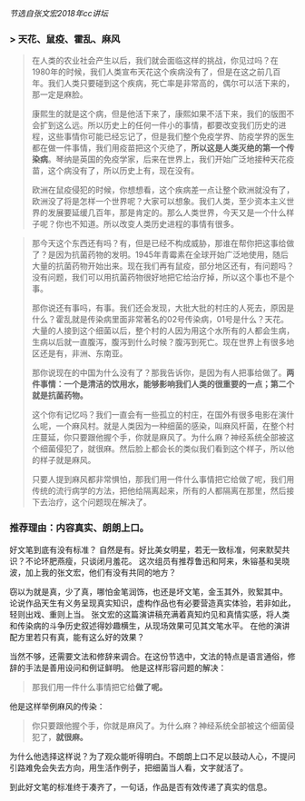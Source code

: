 _节选自张文宏2018年cc讲坛_
### > **天花、鼠疫、霍乱、麻风**
> 在人类的农业社会产生以后，我们就会面临这样的挑战，你见过吗？在1980年的时候，我们人类宣布天花这个疾病没有了，但是在这之前几百年。我们人类只要碰到这个疾病，死亡率是非常高的，偶尔可以活下来的，那一定是麻脸。
> 
> 康熙生的就是这个病，但是他活下来了，康熙如果不活下来，我们的版图不会扩到这么远。所以历史上的任何一件小的事情，都要改变我们历史的进程，这些事情你可能已经忘记了，但是我们整个免疫学界、防疫学界的医生都在做一件事情，我们用疫苗把这个灭绝了，**所以这是人类灭绝的第一个传染病**。琴纳是英国的免疫学家，后来在世界上，我们开始广泛地接种天花疫苗，这个病没有了，所以历史上有，现在没有。
> 
> 欧洲在鼠疫侵犯的时候，你想想看，这个疾病差一点让整个欧洲就没有了，欧洲没了将是怎样一个世界呢？大家可以想象。我们人类，至少资本主义世界的发展要延缓几百年，那是肯定的。那么人类世界，今天又是一个什么样子呢？你也不知道。所以改变人类历史进程的事情有很多。

> 那今天这个东西还有吗？有，但是已经不构成威胁，那谁在帮你把这事给做了？是因为抗菌药物的发明。1945年青霉素在全球开始广泛地使用，随后大量的抗菌药物开始出来。现在我们再有鼠疫，部分地区还有，有问题吗？没有问题，我们可以用抗菌药物很好地把它给治疗掉，所以这个事也不是个事。
> 
> 那你说还有事吗，有事。我们还会发现，大批大批的村庄的人死去，原因是什么？霍乱就是传染病里面非常著名的02号传染病，01号是什么？天花。大量的人接到这个细菌以后，整个村的人因为用这个水所有的人都会生病，生病以后就一直腹泻，腹泻到什么时候？腹泻到死亡。现在世界上有很多地区还是有，非洲、东南亚。
> 
> 那你说现在的中国为什么没有了？那我告诉你，是因为有人把事给做了。**两件事情：一个是清洁的饮用水，能够影响我们人类的很重要的一点；第二个就是抗菌药物。**
> 
> 这个你有记忆吗？我们一直会有一些孤立的村庄，在国外有很多电影在演什么呢，一个麻风村。就是人类因为一种细菌的感染，叫麻风杆菌，在整个村庄蔓延，你只要跟他握个手，你就是麻风了。为什么麻？神经系统全部被这个细菌侵犯了，就很麻。然后脸上都会长的类似我们看到这个样子，所以他的样子就是麻风。
> 
> 只要人提到麻风都非常惧怕，那我们用一件什么事情把它给做了呢，我们用传统的流行病学的方法，把他给隔离起来，所有的人都隔离在那里，然后接下去治疗，这个问题现在解决了。

### 推荐理由：内容真实、朗朗上口。
好文笔到底有没有标准？
自然是有。好比美女明星，若无一致标准，何来默契共识？不论环肥燕瘦，只谈闭月羞花。
这次组员有推荐鲁迅和阿来，朱镕基和吴晓波，加上我的张文宏，他们有没有共同的地方？

窃以为就是真，少了真，哪怕金笔润饰，也还是坏文笔，金玉其外，败絮其中。
论说作品天生有义务呈现真实知识，虚构作品也有必要营造真实体验，若非如此，轻则出戏、重则上当。
张文宏的这篇演讲稿充满着真知灼见和真情实感，将人类和传染病的斗争历史叙述得妙趣横生，从现场效果可见其文笔水平。
在他的演讲配方里若只有真，能有这么好的效果？

当然不够，还需要文法和修辞来调合。在这份节选中，文法的特点是语言通俗，修辞的手法是善用设问和例证鲜明。
他是这样形容问题的解决：
> 那我们用一件什么事情把它给**做了呢。**

他是这样举例麻风的传染：
> 你只要跟他握个手，你就是麻风了。为什么麻？神经系统全部被这个细菌侵犯了，**就很麻。**

为什么他选择这样说？为了观众能听得明白。不朗朗上口不足以鼓动人心，不提问引路难免会失去方向，用生活作例子，把细菌当人看，文字就活了。

到此好文笔的标准终于凑齐了，一句话，作品是否有效传递了真实的信息。
